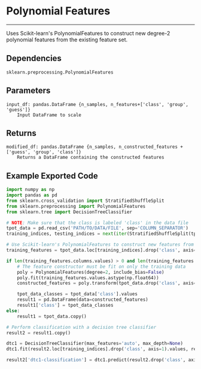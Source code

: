 # Polynomial Features
* * *

Uses Scikit-learn's PolynomialFeatures to construct new degree-2 polynomial features from the existing feature set.

## Dependencies 
    sklearn.preprocessing.PolynomialFeatures

Parameters
----------
    input_df: pandas.DataFrame {n_samples, n_features+['class', 'group', 'guess']}
        Input DataFrame to scale

Returns
-------
    modified_df: pandas.DataFrame {n_samples, n_constructed_features + ['guess', 'group', 'class']}
        Returns a DataFrame containing the constructed features

Example Exported Code
---------------------

```Python
import numpy as np
import pandas as pd
from sklearn.cross_validation import StratifiedShuffleSplit
from sklearn.preprocessing import PolynomialFeatures
from sklearn.tree import DecisionTreeClassifier

# NOTE: Make sure that the class is labeled 'class' in the data file
tpot_data = pd.read_csv('PATH/TO/DATA/FILE', sep='COLUMN_SEPARATOR')
training_indices, testing_indices = next(iter(StratifiedShuffleSplit(tpot_data['class'].values, n_iter=1, train_size=0.75, test_size=0.25)))

# Use Scikit-learn's PolynomialFeatures to construct new features from the existing feature set
training_features = tpot_data.loc[training_indices].drop('class', axis=1)

if len(training_features.columns.values) > 0 and len(training_features.columns.values) <= 700:
    # The feature constructor must be fit on only the training data
    poly = PolynomialFeatures(degree=2, include_bias=False)
    poly.fit(training_features.values.astype(np.float64))
    constructed_features = poly.transform(tpot_data.drop('class', axis=1).values.astype(np.float64))

    tpot_data_classes = tpot_data['class'].values
    result1 = pd.DataFrame(data=constructed_features)
    result1['class'] = tpot_data_classes
else:
    result1 = tpot_data.copy()

# Perform classification with a decision tree classifier
result2 = result1.copy()

dtc1 = DecisionTreeClassifier(max_features='auto', max_depth=None)
dtc1.fit(result2.loc[training_indices].drop('class', axis=1).values, result2.loc[training_indices, 'class'].values)

result2['dtc1-classification'] = dtc1.predict(result2.drop('class', axis=1).values)

```
